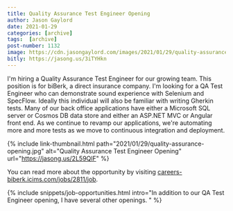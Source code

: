 ```yaml
---
title: Quality Assurance Test Engineer Opening
author: Jason Gaylord
date: 2021-01-29
categories: [archive]
tags:  [archive]
post-number: 1132
image: https://cdn.jasongaylord.com/images/2021/01/29/quality-assurance-opening.jpg
bitly: https://jasong.us/3iTYHkn
---
```


I'm hiring a Quality Assurance Test Engineer for our growing team. This position is for biBerk, a direct insurance company. I'm looking for a QA Test Engineer who can demonstrate sound experience with Selenium and SpecFlow. Ideally this individual will also be familiar with writing Gherkin tests. Many of our back office applications have either a Microsoft SQL server or Cosmos DB data store and either an ASP.NET MVC or Angular front end. As we continue to revamp our applications, we're automating more and more tests as we move to continuous integration and deployment. 

{% include link-thumbnail.html path="2021/01/29/quality-assurance-opening.jpg" alt="Quality Assurance Test Engineer Opening" url="https://jasong.us/2L59QlF" %}

You can read more about the opportunity by visiting [careers-biberk.icims.com/jobs/2811/job](https://jasong.us/2L59QlF).

{% include snippets/job-opportunities.html intro="In addition to our QA Test Engineer opening, I have several other openings. " %}